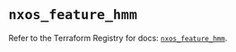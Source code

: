 # `nxos_feature_hmm`

Refer to the Terraform Registry for docs: [`nxos_feature_hmm`](https://registry.terraform.io/providers/ciscodevnet/nxos/0.5.10/docs/resources/feature_hmm).
